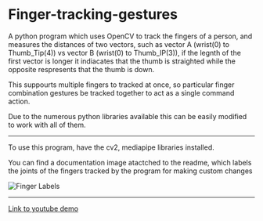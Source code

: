 # Finger-tracking-gestures

A python program which uses OpenCV to track the fingers of a person, and measures the distances of two vectors, such as vector A (wrist(0) to Thumb_Tip(4)) vs vector B (wrist(0) to Thumb_IP(3)), if the legnth of the first vector is longer it indiacates that the thumb is straighted while the opposite respresents that the thumb is down. 

This suppourts multiple fingers to tracked at once, so particular finger combination gestures be tracked together to act as a single command action. 

Due to the numerous python libraries available this can be easily modified to work with all of them. 

---
To use this program, have the cv2, mediapipe libraries installed.

You can find a documentation image atactched to the readme, which labels the joints of the fingers tracked by the program for making custom changes

![Finger Labels](https://i.imgur.com/v1do68E.png "Image Title")

---
[Link to youtube demo](https://youtu.be/antiUyaTSao)

